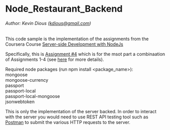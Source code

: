 # Node_Restaurant_Backend

###### Author:      Kevin Dious (kdious@gmail.com)

This code sample is the implementation of the assignments from the Coursera Course [Server-side Development with NodeJs](https://www.coursera.org/learn/server-side-development/home/welcome)

Specifically, this is [Assignment #4](https://www.coursera.org/learn/server-side-development/peer/CnyR4/assignment4) which is for the msot part a combinaation of Assignments 1-4 (see [here](https://www.coursera.org/learn/server-side-development/home/assignments) for more details).

Required node packages (run npm install \<package_name>):  
mongoose  
mongoose-currency  
passport  
passport-local  
passport-local-mongoose  
jsonwebtoken  

This is only the implementation of the server backed.  In order to interact with the server you would need to use REST API testing tool such as [Postman](https://www.getpostman.com/) to submit the various HTTP requests to the server.
